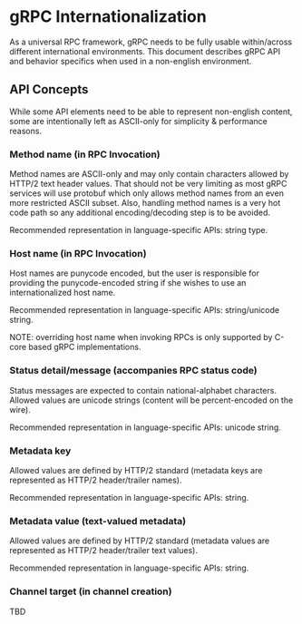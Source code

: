 # gRPC Internationalization

As a universal RPC framework, gRPC needs to be fully usable within/across different international environments.
This document describes gRPC API and behavior specifics when used in a non-english environment.

## API Concepts

While some API elements need to be able to represent non-english content, some are intentionally left as ASCII-only
for simplicity & performance reasons.

### Method name (in RPC Invocation)

Method names are ASCII-only and may only contain characters allowed by HTTP/2 text header values. That should not
be very limiting as most gRPC services will use protobuf which only allows method names from an even more restricted ASCII subset.
Also, handling method names is a very hot code path so any additional encoding/decoding step is to be avoided.

Recommended representation in language-specific APIs: string type.

### Host name (in RPC Invocation)

Host names are punycode encoded, but the user is responsible for providing the punycode-encoded string if she wishes to use an internationalized host name.

Recommended representation in language-specific APIs: string/unicode string.

NOTE: overriding host name when invoking RPCs is only supported by C-core based gRPC implementations.

### Status detail/message (accompanies RPC status code)

Status messages are expected to contain national-alphabet characters.
Allowed values are unicode strings (content will be percent-encoded on the wire).

Recommended representation in language-specific APIs: unicode string.

### Metadata key

Allowed values are defined by HTTP/2 standard (metadata keys are represented as HTTP/2 header/trailer names).

Recommended representation in language-specific APIs: string.

### Metadata value (text-valued metadata)

Allowed values are defined by HTTP/2 standard (metadata values are represented as HTTP/2 header/trailer text values).

Recommended representation in language-specific APIs: string.

### Channel target (in channel creation)

TBD
